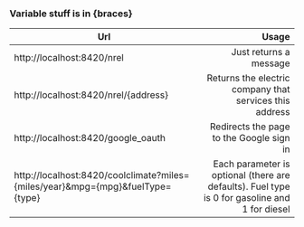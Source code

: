 ### Variable stuff is in **{braces}**

| Url                                                                               | Usage                                                                                         |
| -------------                                                                     | -------------:                                                                                |
| http://localhost:8420/nrel                                                        | Just returns a message                                                                        |
| http://localhost:8420/nrel/{address}                                              | Returns the electric company that services this address                                       |
| http://localhost:8420/google_oauth                                                | Redirects the page to the Google sign in                                                      |
| http://localhost:8420/coolclimate?miles={miles/year}&mpg={mpg}&fuelType={type}    | Each parameter is optional (there are defaults). Fuel type is 0 for gasoline and 1 for diesel |